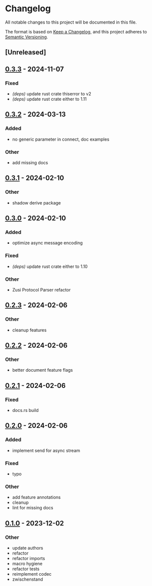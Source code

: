 # Changelog
All notable changes to this project will be documented in this file.

The format is based on [Keep a Changelog](https://keepachangelog.com/en/1.0.0/),
and this project adheres to [Semantic Versioning](https://semver.org/spec/v2.0.0.html).

## [Unreleased]

## [0.3.3](https://github.com/zusi/zusi-rs/compare/zusi-v0.3.2...zusi-v0.3.3) - 2024-11-07

### Fixed

- *(deps)* update rust crate thiserror to v2
- *(deps)* update rust crate either to 1.11

## [0.3.2](https://github.com/zusi/zusi-rs/compare/zusi-v0.3.1...zusi-v0.3.2) - 2024-03-13

### Added
- no generic parameter in connect, doc examples

### Other
- add missing docs

## [0.3.1](https://github.com/zusi/zusi-rs/compare/zusi-v0.3.0...zusi-v0.3.1) - 2024-02-10

### Other
- shadow derive package

## [0.3.0](https://github.com/zusi/zusi-rs/compare/zusi-v0.2.3...zusi-v0.3.0) - 2024-02-10

### Added
- optimize async message encoding

### Fixed
- *(deps)* update rust crate either to 1.10

### Other
- Zusi Protocol Parser refactor

## [0.2.3](https://github.com/zusi/zusi-rs/compare/zusi-v0.2.2...zusi-v0.2.3) - 2024-02-06

### Other
- cleanup features

## [0.2.2](https://github.com/zusi/zusi-rs/compare/zusi-v0.2.1...zusi-v0.2.2) - 2024-02-06

### Other
- better document feature flags

## [0.2.1](https://github.com/zusi/zusi-rs/compare/zusi-v0.2.0...zusi-v0.2.1) - 2024-02-06

### Fixed
- docs.rs build

## [0.2.0](https://github.com/zusi/zusi-rs/compare/zusi-v0.1.0...zusi-v0.2.0) - 2024-02-06

### Added
- implement send for async stream

### Fixed
- typo

### Other
- add feature annotations
- cleanup
- lint for missing docs

## [0.1.0](https://github.com/zusi/zusi-rs/releases/tag/zusi-v0.1.0) - 2023-12-02

### Other
- update authors
- refactor
- refactor imports
- macro hygiene
- refactor tests
- reimplement codec
- zwischenstand

